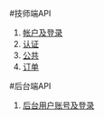 #技师端API
1. [帐户及登录](1-1-account.md)
2. [认证](1-2-certificate.md)
3. [公共](1-3-pub.md)
4. [订单](1-4-order.md)

#后台端API
1. [后台用户账号及登录](2-1-staff.md)
